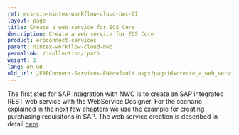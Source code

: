```yaml
---
ref: ecs-sin-nintex-workflow-cloud-nwc-01
layout: page
title: Create a web service for ECS Core
description: Create a web service for ECS Core
product: erpconnect-services
parent: nintex-workflow-cloud-nwc
permalink: /:collection/:path
weight: 1
lang: en_GB
old_url: /ERPConnect-Services-EN/default.aspx?pageid=create_a_web_service_for_ecs_core
---
```


The first step for SAP integration with NWC is to create an SAP integrated REST web service with the WebService Designer.
For the scenario explained in the next few chapters we use the example for creating purchasing requisitons in SAP. The web service creation is described in detail [here](../../ecs-core/webservice-designer/rest-web-services).